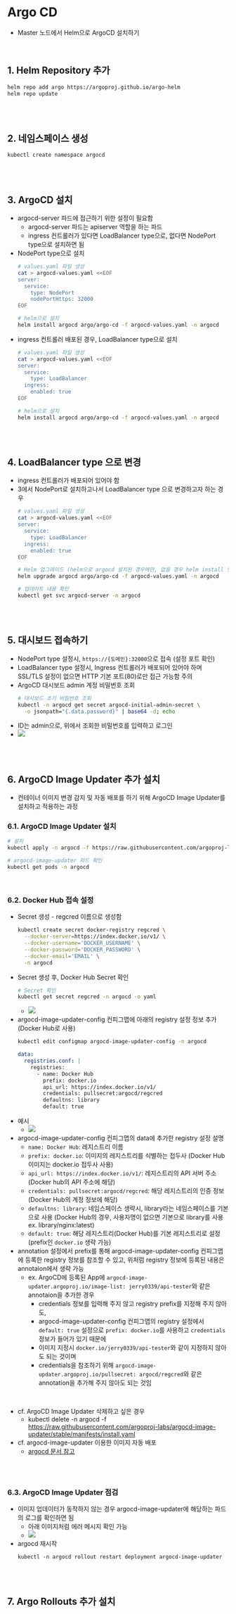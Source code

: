 # Argo CD
* Master 노드에서 Helm으로 ArgoCD 설치하기

<br>

## 1. Helm Repository 추가
```sh
helm repo add argo https://argoproj.github.io/argo-helm
helm repo update
```

<br><br>

## 2. 네임스페이스 생성
```sh
kubectl create namespace argocd
```

<br><br>

## 3. ArgoCD 설치
* argocd-server 파드에 접근하기 위한 설정이 필요함
  * argocd-server 파드는 apiserver 역할을 하는 파드
  * ingress 컨트롤러가 있다면 LoadBalancer type으로, 없다면 NodePort type으로 설치하면 됨
* NodePort type으로 설치
    ```sh
    # values.yaml 파일 생성
    cat > argocd-values.yaml <<EOF
    server:
      service:
        type: NodePort
        nodePortHttps: 32000
    EOF

    # helm으로 설치
    helm install argocd argo/argo-cd -f argocd-values.yaml -n argocd
    ```
* ingress 컨트롤러 배포된 경우, LoadBalancer type으로 설치
    ```sh
    # values.yaml 파일 생성
    cat > argocd-values.yaml <<EOF
    server:
      service:
        type: LoadBalancer
      ingress:
        enabled: true
    EOF

    # helm으로 설치
    helm install argocd argo/argo-cd -f argocd-values.yaml -n argocd
    ```

<br><br>

## 4. LoadBalancer type 으로 변경
* ingress 컨트롤러가 배포되어 있어야 함
* 3에서 NodePort로 설치하고나서 LoadBalancer type 으로 변경하고자 하는 경우
    ```sh
    # values.yaml 파일 생성
    cat > argocd-values.yaml <<EOF
    server:
      service:
        type: LoadBalancer
      ingress:
        enabled: true
    EOF

    # Helm 업그레이드 (helm으로 argocd 설치된 경우에만, 없을 경우 helm install 명령어 사용)
    helm upgrade argocd argo/argo-cd -f argocd-values.yaml -n argocd

    # 업데이트 내용 확인
    kubectl get svc argocd-server -n argocd
    ```

<br><br>

## 5. 대시보드 접속하기
* NodePort type 설정시, `https://{도메인}:32000`으로 접속 (설정 포트 확인)
* LoadBalancer type 설정시, Ingress 컨트롤러가 배포되어 있어야 하며 SSL/TLS 설정이 없으면 HTTP 기본 포트(80)로만 접근 가능함 주의
* ArgoCD 대시보드 admin 계정 비밀번호 조회
    ```sh
    # 대시보드 초기 비밀번호 조회
    kubectl -n argocd get secret argocd-initial-admin-secret \
      -o jsonpath="{.data.password}" | base64 -d; echo
    ```
* ID는 admin으로, 위에서 조회한 비밀번호를 입력하고 로그인
* ![](2025-04-03-00-38-29.png)

<br><br>

## 6. ArgoCD Image Updater 추가 설치
* 컨테이너 이미지 변경 감지 및 자동 배포를 하기 위해 ArgoCD Image Updater를 설치하고 적용하는 과정

### 6.1. ArgoCD Image Updater 설치
```sh
# 설치
kubectl apply -n argocd -f https://raw.githubusercontent.com/argoproj-labs/argocd-image-updater/stable/manifests/install.yaml

# argocd-image-updater 파드 확인
kubectl get pods -n argocd
```

<br>

### 6.2. Docker Hub 접속 설정
* Secret 생성 - regcred 이름으로 생성함
  ```sh
  kubectl create secret docker-registry regcred \
    --docker-server=https://index.docker.io/v1/ \
    --docker-username='DOCKER_USERNAME' \
    --docker-password='DOCKER_PASSWORD' \
    --docker-email='EMAIL' \
    -n argocd
  ```
* Secret 생성 후, Docker Hub Secret 확인
  ```sh
  # Secret 확인
  kubectl get secret regcred -n argocd -o yaml
  ```
  * ![](2025-04-05-19-41-20.png)
* argocd-image-updater-config 컨피그맵에 아래의 registry 설정 정보 추가 (Docker Hub로 사용)
  ```sh
  kubectl edit configmap argocd-image-updater-config -n argocd
  ```
  ```yaml
  data:
    registries.conf: |
      registries:
        - name: Docker Hub
          prefix: docker.io
          api_url: https://index.docker.io/v1/
          credentials: pullsecret:argocd/regcred
          defaultns: library
          default: true
  ```
* 예시
  * ![](2025-04-05-19-40-01.png)
* argocd-image-updater-config 컨피그맵의 data에 추가한 registry 설정 설명
  * `name: Docker Hub`: 레지스트리 이름
  * `prefix: docker.io`: 이미지의 레지스트리를 식별하는 접두사 (Docker Hub 이미지는 docker.io 접두사 사용)
  * `api_url: https://index.docker.io/v1/`: 레지스트리의 API 서버 주소 (Docker hub의 API 주소에 해당)
  * `credentials: pullsecret:argocd/regcred`: 해당 레지스트리의 인증 정보 (Docker Hub의 계정 정보에 해당)
  * `defaultns: library`: 네임스페이스 생략시, library라는 네임스페이스를 기본으로 사용 (Docker Hub의 경우, 사용자명이 없으면 기본으로 library를 사용 ex. library/nginx:latest)
  * `default: true`: 해당 레지스트리(Docker Hub)를 기본 레지스트리로 설정 (prefix인 `docker.io` 생략 가능)
* annotation 설정에서 prefix를 통해 argocd-image-updater-config 컨피그맵에 등록한 registry 정보를 참조할 수 있고, 위처럼 registry 정보에 등록된 내용은 annotaion에서 생략 가능
  * ex. ArgoCD에 등록된 App에 `argocd-image-updater.argoproj.io/image-list: jerry0339/api-tester`와 같은 annotaion을 추가한 경우
    * credentials 정보를 입력해 주지 않고 registry prefix를 지정해 주지 않아도,
    * argocd-image-updater-config 컨피그맵의 registry 설정에서 `default: true` 설정으로 `prefix: docker.io`를 사용하고 `credentials` 정보가 들어가 있기 때문에
    * 이미지 지정시 `docker.io/jerry0339/api-tester`와 같이 지정하지 않아도 되는 것이며
    * credentials을 참조하기 위해 `argocd-image-updater.argoproj.io/pullsecret: argocd/regcred`와 같은 annotation을 추가해 주지 않아도 되는 것임

<br>

* cf. ArgoCD Image Updater 삭제하고 싶은 경우
  * kubectl delete -n argocd -f https://raw.githubusercontent.com/argoproj-labs/argocd-image-updater/stable/manifests/install.yaml
* cf. argocd-image-updater 이용한 이미지 자동 배포
  * [argocd 문서 참고](/CICD/cd-argocd/argocd.md)

<br><br>

### 6.3. ArgoCD Image Updater 점검
* 이미지 업데이터가 동작하지 않는 경우 argocd-image-updater에 해당하는 파드의 로그를 확인하면 됨
  * 아래 이미지처럼 에러 메시지 확인 가능
  * ![](2025-04-20-17-23-47.png)
* argocd 재시작
  ```
  kubectl -n argocd rollout restart deployment argocd-image-updater
  ```

<br><br>

## 7. Argo Rollouts 추가 설치
```sh
```





